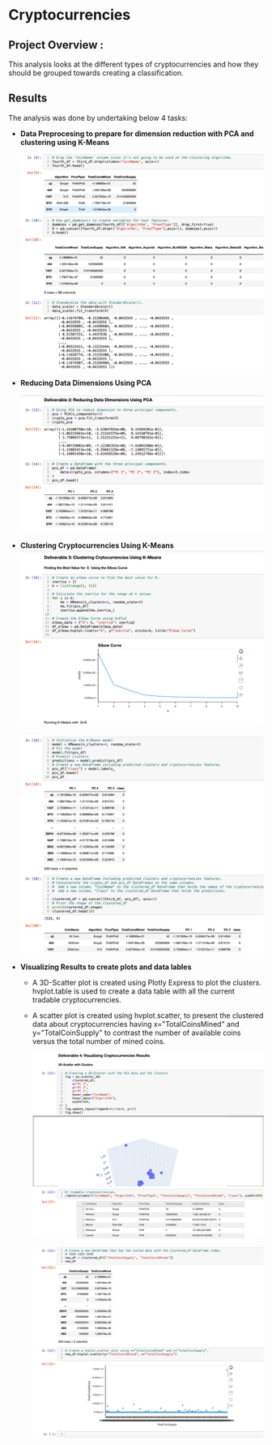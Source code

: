 # Cryptocurrencies

## Project Overview :

This analysis looks at the different types of cryptocurrencies and how they should be grouped towards creating a classification. 


## Results

The analysis was done by undertaking below 4 tasks:

* **Data Preprocesing to prepare for dimension reduction with PCA and clustering using K-Means**

    ![Data Preproccessing](https://github.com/raajasrini/Cryptocurrencies/blob/main/images/1.png)

* **Reducing Data Dimensions Using PCA**

    ![Reducing Data Dimensions Using PCA](https://github.com/raajasrini/Cryptocurrencies/blob/main/images/2.png)

* **Clustering Cryptocurrencies Using K-Means**
    ![Clustering Cryptocurrencies Using K-Means](https://github.com/raajasrini/Cryptocurrencies/blob/main/images/3.png)
    
    ![Clustering Cryptocurrencies Using K-Means](https://github.com/raajasrini/Cryptocurrencies/blob/main/images/31.png)
    
* **Visualizing Results to create plots and data lables**

  * A 3D-Scatter plot is created using Plotly Express to plot the clusters.
hvplot.table is used to create a data table with all the current tradable cryptocurrencies.

  * A scatter plot is created using hvplot.scatter, to present the clustered data about cryptocurrencies having x="TotalCoinsMined" and y="TotalCoinSupply" to contrast the number of available coins versus the total number of mined coins.

    ![Visualizing Results to create plots](https://github.com/raajasrini/Cryptocurrencies/blob/main/images/41.png)
    
    ![Visualizing Results to create plots](https://github.com/raajasrini/Cryptocurrencies/blob/main/images/42.png)


